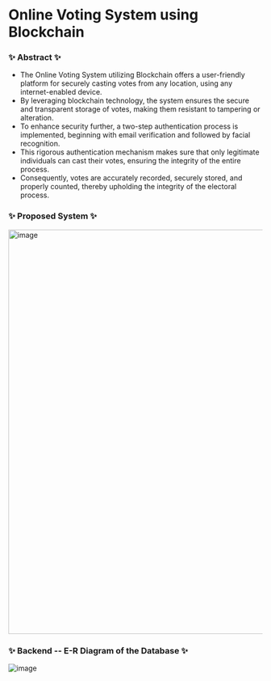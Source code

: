 # Online Voting System using Blockchain


### ✨ Abstract ✨
- The Online Voting System utilizing Blockchain offers a user-friendly platform for securely casting votes from any location, using any internet-enabled device.
- By leveraging blockchain technology, the system ensures the secure and transparent storage of votes, making them resistant to tampering or alteration.
- To enhance security further, a two-step authentication process is implemented, beginning with email verification and followed by facial recognition.
- This rigorous authentication mechanism makes sure that only legitimate individuals can cast their votes, ensuring the integrity of the entire process.
- Consequently, votes are accurately recorded, securely stored, and properly counted, thereby upholding the integrity of the electoral process.

### ✨ Proposed System ✨

<img width="800" alt="image" src="https://github.com/ShivaniKolanu/CSC8930-Masters_Project/assets/48211558/faa534f6-cfbc-4161-b5b4-38c701739ce4">


### ✨ Backend -- E-R Diagram of the Database ✨


![image](https://github.com/ShivaniKolanu/CSC8930-Masters_Project/assets/48211558/e3e6add9-a201-4628-8862-71bf10804f17)
